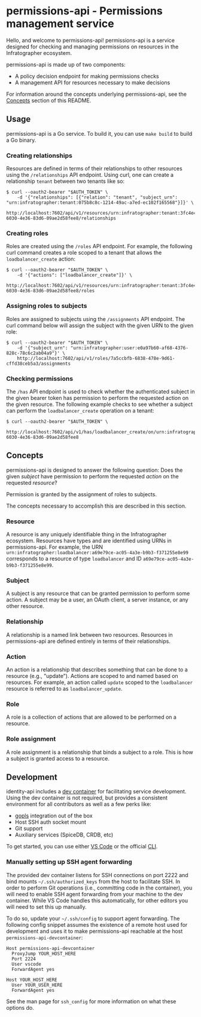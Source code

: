 # permissions-api - Permissions management service

Hello, and welcome to permissions-api! permissions-api is a service designed for checking and managing permissions on resources in the Infratographer ecosystem.

permissions-api is made up of two components:

* A policy decision endpoint for making permissions checks
* A management API for resources necessary to make decisions

For information around the concepts underlying permissions-api, see the [Concepts](#concepts) section of this README.

## Usage

permissions-api is a Go service. To build it, you can use `make build` to build a Go binary.

### Creating relationships

Resources are defined in terms of their relationships to other resources using the `/relationships` API endpoint. Using curl, one can create a relationship `tenant` between two tenants like so:

```
$ curl --oauth2-bearer "$AUTH_TOKEN" \
    -d '{"relationships": [{"relation": "tenant", "subject_urn": "urn:infratographer:tenant:075b8c8c-1214-49ac-a7ed-ec102f165568"}]}' \
    http://localhost:7602/api/v1/resources/urn:infratographer:tenant:3fc4e4e0-6030-4e36-83d6-09ae2d58fee8/relationships
```

### Creating roles

Roles are created using the `/roles` API endpoint. For example, the following curl command creates a role scoped to a tenant that allows the `loadbalancer_create` action:

```
$ curl --oauth2-bearer "$AUTH_TOKEN" \
    -d '{"actions": ["loadbalancer_create"]}' \
    http://localhost:7602/api/v1/resources/urn:infratographer:tenant:3fc4e4e0-6030-4e36-83d6-09ae2d58fee8/roles
```

### Assigning roles to subjects

Roles are assigned to subjects using the `/assignments` API endpoint. The curl command below will assign the subject with the given URN to the given role:

```
$ curl --oauth2-bearer "$AUTH_TOKEN" \
    -d '{"subject_urn": "urn:infratographer:user:e0a97b60-af68-4376-828c-78c6c2ab04a9"}' \
    http://localhost:7602/api/v1/roles/7a5ccbfb-6838-478e-9d61-cffd38ceb5a3/assignments
```

### Checking permissions

The `/has` API endpoint is used to check whether the authenticated subject in the given bearer token has permission to perform the requested action on the given resource. The following example checks to see whether a subject can perform the `loadbalancer_create` operation on a tenant:

```
$ curl --oauth2-bearer "$AUTH_TOKEN" \
    http://localhost:7602/api/v1/has/loadbalancer_create/on/urn:infratographer:tenant:3fc4e4e0-6030-4e36-83d6-09ae2d58fee8
```

## Concepts

permissions-api is designed to answer the following question: Does the given _subject_ have permission to perform the requested _action_ on the requested _resource_?

Permission is granted by the assignment of roles to subjects.

The concepts necessary to accomplish this are described in this section.

### Resource

A resource is any uniquely identifiable thing in the Infratographer ecosystem. Resources have types and are identified using URNs in permissions-api. For example, the URN `urn:infratographer:loadbalancer:a69e79ce-ac05-4a3e-b9b3-f371255e8e99` corresponds to a resource of type `loadbalancer` and ID `a69e79ce-ac05-4a3e-b9b3-f371255e8e99`.

### Subject

A subject is any resource that can be granted permission to perform some action. A subject may be a user, an OAuth client, a server instance, or any other resource.

### Relationship

A relationship is a named link between two resources. Resources in permissions-api are defined entirely in terms of their relationships.

### Action

An action is a relationship that describes something that can be done to a resource (e.g., "update"). Actions are scoped to and named based on resources. For example, an action called `update` scoped to the `loadbalancer` resource is referred to as `loadbalancer_update`.

### Role

A role is a collection of actions that are allowed to be performed on a resource.

### Role assignment

A role assignment is a relationship that binds a subject to a role. This is how a subject is granted access to a resource.

## Development

identity-api includes a [dev container][dev-container] for facilitating service development. Using the dev container is not required, but provides a consistent environment for all contributors as well as a few perks like:

* [gopls][gopls] integration out of the box
* Host SSH auth socket mount
* Git support
* Auxiliary services (SpiceDB, CRDB, etc)

To get started, you can use either [VS Code][vs-code] or the official [CLI][cli].

[dev-container]: https://containers.dev/
[gopls]: https://pkg.go.dev/golang.org/x/tools/gopls
[vs-code]: https://code.visualstudio.com/docs/devcontainers/containers
[cli]: https://github.com/devcontainers/cli

### Manually setting up SSH agent forwarding

The provided dev container listens for SSH connections on port 2222 and bind mounts `~/.ssh/authorized_keys` from the host to facilitate SSH. In order to perform Git operations (i.e., committing code in the container), you will need to enable SSH agent forwarding from your machine to the dev container. While VS Code handles this automatically, for other editors you will need to set this up manually.

To do so, update your `~/.ssh/config` to support agent forwarding. The following config snippet assumes the existence of a remote host used for development and uses it to make permissions-api reachable at the host `permissions-api-devcontainer`:

```
Host permissions-api-devcontainer
  ProxyJump YOUR_HOST_HERE
  Port 2224
  User vscode
  ForwardAgent yes

Host YOUR_HOST_HERE
  User YOUR_USER_HERE
  ForwardAgent yes
```

See the man page for `ssh_config` for more information on what these options do.
